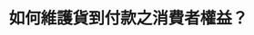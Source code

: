 ---
layout: post
title: "如何維護貨到付款之消費者權益？"
tags:
id: 16
thumbnail: "/images/post/16/18zzHrzG6YqJ_iGgqaoyji5gayrBTWblv.jpg"
description: "開放政府第16次協作會議 「建請主管機關重視FACEBOOK(臉書)購物詐騙一案，研議如何防制與作為，望請各界連署支持」"
color: "Blue"
publish: "true"
departments:
  - "財政部"
  - "經濟部"
  - "交通部"
  - "公平會"
cover:
  link: ""
introduction:
  content: "某些於FACEBOOK上出現之一頁式購物廣告與粉絲專頁，會假冒台灣各大公司利誘購買，但消費者在收貨付款之後即使發現商品與廣告不符，卻求助無門。因宅配業者與報關行在配送單上標註不得拆封驗貨，導致消費者在還沒看到實品狀況時就得先付款，而根據宅配規章，寄件者必須清楚填寫資料才能配送，但這類購物詐騙的配送單往往只填寫了報關行名稱，消費者最後只能自行成立自救會，收集資料向報關行或消保團體申請退貨退款。
在此次的會議中便希望能藉由各部會討論來解決這樣的困境，針對提案訴求，交通部已於會議後要求各貨運業者確實依據《汽車運輸業管理規則》第118條之規定，於貨物配送單填寫託運人公司等資料，並另與行政院消費者保護處研議建立貨到付款退款機制，或暫時保留爭議條款之緩衝機制之可行性部分，以維護消費者權益。
"
  image: ""
join:
  type: "提"
  image: "/images/post/16/18TrzStq9STmairmq51AASHW8ZEIhbDnD.jpg"
embed:
  - type: "mind_map"
    links:
      - "https://miro.com/app/live-embed/o9J_k0INj2U=/?moveToViewport=35,-2025,4931,2321"
  - type: "ministry_slide"
    links:
      - "https://issuu.com/pdis.tw/docs/2017-08-25______________________.pp"
      - "https://issuu.com/pdis.tw/docs/2017-08-25________________.pptx_7bb488221bd7c7"
      - "https://issuu.com/pdis.tw/docs/2017-08-25________________.pptx"
      - "https://issuu.com/pdis.tw/docs/2017-08-25________________.pptx_9ae47e2a35004a"
  - type: "transcript"
    links:
      - "https://sayit.pdis.nat.gov.tw/2017-08-25-%E9%96%8B%E6%94%BE%E6%94%BF%E5%BA%9C%E8%81%AF%E7%B5%A1%E4%BA%BA%E7%AC%AC%E5%8D%81%E5%85%AD%E6%AC%A1%E5%8D%94%E4%BD%9C%E6%9C%83%E8%AD%B0"
pictures:
---